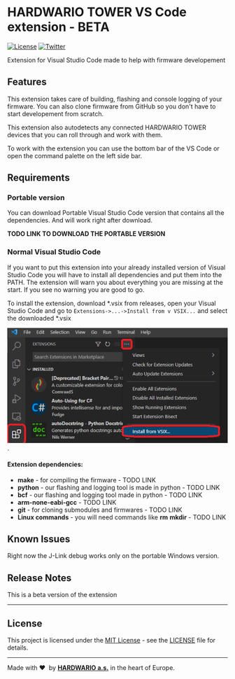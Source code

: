# HARDWARIO TOWER VS Code extension - BETA

[![License](https://img.shields.io/github/license/bigclownprojects/bcf-lora-climate-pir-co2.svg)](https://github.com/bigclownprojects/bcf-lora-climate-pir-co2/blob/master/LICENSE)
[![Twitter](https://img.shields.io/twitter/follow/hardwario_en.svg?style=social&label=Follow)](https://twitter.com/hardwario_en)

Extension for Visual Studio Code made to help with firmware developement

## Features

This extension takes care of building, flashing and console logging of your firmware. You can also clone firmware from GitHub so you don't have to start developement from scratch.

This extension also autodetects any connected HARDWARIO TOWER devices that you can roll through and work with them.

To work with the extension you can use the bottom bar of the VS Code or open the command palette on the left side bar.

## Requirements
### Portable version
You can download Portable Visual Studio Code version that contains all the dependencies. And will work right after download.

**TODO LINK TO DOWNLOAD THE PORTABLE VERSION**

### Normal Visual Studio Code
If you want to put this extension into your already installed version of Visual Studio Code you will have to install all dependencies and put them into the PATH. The extension will warn you about everything you are missing at the start. If you see no warning you are good to go.

To install the extension, download *.vsix from releases, open your Visual Studio Code and go to `Extensions->...->Install from v VSIX...` and select the downloaded *.vsix

![alt How to install extension](/media/InstallGuide.png "How to install extension").

#### Extension dependencies:
- **make** - for compiling the firmware - TODO LINK
- **python** - our flashing and logging tool is made in python - TODO LINK
- **bcf** - our flashing and logging tool made in python - TODO LINK
- **arm-none-eabi-gcc** - TODO LINK
- **git** - for cloning submodules and firmwares - TODO LINK
- **Linux commands** - you will need commands like **rm** **mkdir** - TODO LINK

## Known Issues

Right now the J-Link debug works only on the portable Windows version.

## Release Notes

This is a beta version of the extension

-----------------------------------------------------------------------------------------------------------

## License

This project is licensed under the [MIT License](https://opensource.org/licenses/MIT/) - see the [LICENSE](LICENSE) file for details.

---

Made with &#x2764;&nbsp; by [**HARDWARIO a.s.**](https://www.hardwario.com/) in the heart of Europe.